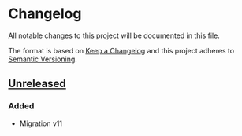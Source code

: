 # Changelog
All notable changes to this project will be documented in this file.

The format is based on [Keep a Changelog](http://keepachangelog.com/en/1.0.0/)
and this project adheres to [Semantic Versioning](http://semver.org/spec/v2.0.0.html).

## [Unreleased]
### Added
- Migration v11

[Unreleased]: https://github.com/Horanet/payment_systempay/compare/10.0.1.0.1...dev-11.0